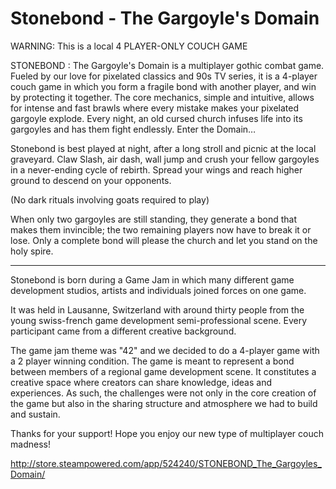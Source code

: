 # Stonebond - The Gargoyle's Domain

WARNING: This is a local 4 PLAYER-ONLY COUCH GAME

STONEBOND : The Gargoyle's Domain is a multiplayer gothic combat game. Fueled by our love for pixelated classics and 90s TV series, it is a 4-player couch game in which you form a fragile bond with another player, and win by protecting it together. The core mechanics, simple and intuitive, allows for intense and fast brawls where every mistake makes your pixelated gargoyle explode. Every night, an old cursed church infuses life into its gargoyles and has them fight endlessly. Enter the Domain… 

Stonebond is best played at night, after a long stroll and picnic at the local graveyard. Claw Slash, air dash, wall jump and crush your fellow gargoyles in a never-ending cycle of rebirth. Spread your wings and reach higher ground to descend on your opponents. 

(No dark rituals involving goats required to play) 

When only two gargoyles are still standing, they generate a bond that makes them invincible; the two remaining players now have to break it or lose. Only a complete bond will please the church and let you stand on the holy spire. 

- - - 

Stonebond is born during a Game Jam in which many different game development studios, artists and individuals joined forces on one game. 

It was held in Lausanne, Switzerland with around thirty people from the young swiss-french game development semi-professional scene. Every participant came from a different creative background. 

The game jam theme was "42" and we decided to do a 4-player game with a 2 player winning condition. The game is meant to represent a bond between members of a regional game development scene. It constitutes a creative space where creators can share knowledge, ideas and experiences. As such, the challenges were not only in the core creation of the game but also in the sharing structure and atmosphere we had to build and sustain. 

Thanks for your support! Hope you enjoy our new type of multiplayer couch madness!

http://store.steampowered.com/app/524240/STONEBOND_The_Gargoyles_Domain/
